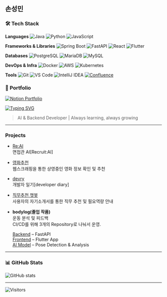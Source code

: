 ## 손성민

<!--
**sonseongmin/sonseongmin** is a ✨ _special_ ✨ repository because its `README.md` (this file) appears on your GitHub profile.

Here are some ideas to get you started:

- 🔭 I’m currently working on ...
- 🌱 I’m currently learning ...
- 👯 I’m looking to collaborate on ...
- 🤔 I’m looking for help with ...
- 💬 Ask me about ...
- 📫 How to reach me: ...
- 😄 Pronouns: ...
- ⚡ Fun fact: ...
-->
### 🛠 Tech Stack

**Languages**
![Java](https://img.shields.io/badge/Java-007396?style=flat&logo=openjdk&logoColor=white)
![Python](https://img.shields.io/badge/Python-3776AB?style=flat&logo=python&logoColor=white)
![JavaScript](https://img.shields.io/badge/JavaScript-F7DF1E?style=flat&logo=javascript&logoColor=black)

**Frameworks & Libraries**
![Spring Boot](https://img.shields.io/badge/SpringBoot-6DB33F?style=flat&logo=springboot&logoColor=white)
![FastAPI](https://img.shields.io/badge/FastAPI-009688?style=flat&logo=fastapi&logoColor=white)
![React](https://img.shields.io/badge/React-61DAFB?style=flat&logo=react&logoColor=black)
![Flutter](https://img.shields.io/badge/Flutter-02569B?style=flat&logo=flutter&logoColor=white)

**Databases**
![PostgreSQL](https://img.shields.io/badge/PostgreSQL-336791?style=flat&logo=postgresql&logoColor=white)
![MariaDB](https://img.shields.io/badge/MariaDB-003545?style=flat&logo=mariadb&logoColor=white)
![MySQL](https://img.shields.io/badge/MySQL-4479A1?style=flat&logo=mysql&logoColor=white)

**DevOps & Infra**
![Docker](https://img.shields.io/badge/Docker-2496ED?style=flat&logo=docker&logoColor=white)
![AWS](https://img.shields.io/badge/AWS-232F3E?style=flat&logo=amazon-aws&logoColor=white)
![Kubernetes](https://img.shields.io/badge/Kubernetes-326CE5?style=flat&logo=kubernetes&logoColor=white)

**Tools**
![Git](https://img.shields.io/badge/Git-F05032?style=flat&logo=git&logoColor=white)
![VS Code](https://img.shields.io/badge/VSCode-007ACC?style=flat&logo=visual-studio-code&logoColor=white)
![IntelliJ IDEA](https://img.shields.io/badge/IntelliJIDEA-000000?style=flat&logo=intellijidea&logoColor=white)
[![Confluence](https://img.shields.io/badge/Confluence-0078D4?logo=confluence&logoColor=white)](https://www.atlassian.com/software/confluence)


### 📂 Portfolio
[![Notion Portfolio](https://img.shields.io/badge/Portfolio-000000?style=flat&logo=notion&logoColor=white)](https://www.notion.so/26e2ce0e910b80d8b96ff71807d15e97?source=copy_link)

[![Typing SVG](https://readme-typing-svg.herokuapp.com?font=Fira+Code&pause=1000&width=435&lines=AI+%2B+Backend+Developer;Always+learning+new+things)](https://git.io/typing-svg)

> AI & Backend Developer | Always learning, always growing

---
###  Projects
- [Re:AI](https://github.com/sk-final-2/ai-server)<br>
  면접관 AI[Recruit:AI]
  
- [영화추천](https://github.com/woogi123/Movie_WebScraping)<br>
  웹스크래핑을 통한 상영중인 영화 정보 확인 및 추천
  
- [devry](https://github.com/WorkSpaceForHanmg/MiniProject2)<br>
  개발자 일기[developer diary]
  
- [직무추천 챗봇](https://github.com/rookies-minipj3-team5/skshieldus-minipj3-team5)<br>
  사용자의 자기소개서를 통한 직무 추천 및 필요역량 안내
  
- **bodylog(졸업 작품)**<br>
  운동 분석 및 피드백<br>
  CI/CD를 위해 3개의 Repository로 나눠서 운영.<br>

   [Backend](https://github.com/sonseongmin/fastapi_graduate) – FastAPI  
   [Frontend](https://github.com/sonseongmin/graduate_flutter) – Flutter App  
   [AI Model](https://github.com/sonseongmin/graduate_AI) – Pose Detection & Analysis
---

### 📊 GitHub Stats
![GitHub stats](https://github-readme-stats.vercel.app/api?username=sonseongmin&show_icons=true&theme=default&hide_title=true&hide=stars)

---

![Visitors](https://komarev.com/ghpvc/?username=sonseongmin&color=blue)

